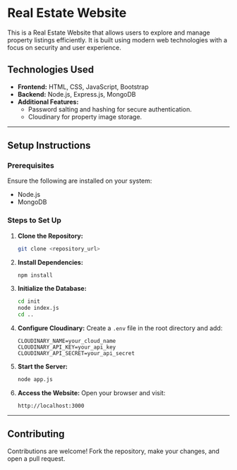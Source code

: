 # Real Estate Website

This is a Real Estate Website that allows users to explore and manage property listings efficiently. It is built using modern web technologies with a focus on security and user experience.

## Technologies Used
- **Frontend:** HTML, CSS, JavaScript, Bootstrap
- **Backend:** Node.js, Express.js, MongoDB
- **Additional Features:**
  - Password salting and hashing for secure authentication.
  - Cloudinary for property image storage.

---

## Setup Instructions

### Prerequisites
Ensure the following are installed on your system:
- Node.js
- MongoDB

### Steps to Set Up
1. **Clone the Repository:**
   ```bash
   git clone <repository_url>
   ```

2. **Install Dependencies:**
   ```bash
   npm install
   ```

3. **Initialize the Database:**
   ```bash
   cd init
   node index.js
   cd ..
   ```

4. **Configure Cloudinary:**
   Create a `.env` file in the root directory and add:
   ```env
   CLOUDINARY_NAME=your_cloud_name
   CLOUDINARY_API_KEY=your_api_key
   CLOUDINARY_API_SECRET=your_api_secret
   ```

5. **Start the Server:**
   ```bash
   node app.js
   ```

6. **Access the Website:**
   Open your browser and visit:
   ```
   http://localhost:3000
   ```

---

## Contributing
Contributions are welcome! Fork the repository, make your changes, and open a pull request.
